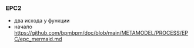 ### EPC2 
- два исхода у функции
- начало  https://github.com/bpmbpm/doc/blob/main/METAMODEL/PROCESS/EPC/epc_mermaid.md

